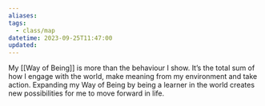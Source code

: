 ```yaml
---
aliases: 
tags:
  - class/map
datetime: 2023-09-25T11:47:00
updated: 
---
```

My [[Way of Being]] is more than the behaviour I show. It’s the total sum of how I engage with the world, make meaning from my environment and take action. Expanding my Way of Being by being a learner in the world creates new possibilities for me to move forward in life.
